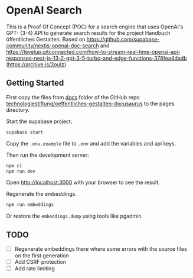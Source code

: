 # OpenAI Search

This is a Proof Of Concept (POC) for a search engine that uses OpenAI's GPT- (3-4) API to generate search results for the project Handbuch öffentliches Gestalten. Based on https://github.com/supabase-community/nextjs-openai-doc-search and https://levelup.gitconnected.com/how-to-stream-real-time-openai-api-responses-next-js-13-2-gpt-3-5-turbo-and-edge-functions-378fea4dadb (https://archive.is/2ouIz)

## Getting Started

First copy the files from [docs](https://github.com/technologiestiftung/oeffentliches-gestalten-docusaurus/tree/main/docs) folder of the GitHub repo [technologiestiftung/oeffentliches-gestalten-docusaurus](https://github.com/technologiestiftung/oeffentliches-gestalten-docusaurus) to the pages directory.

Start the supabase project.

```bash
supabase start
```

Copy the `.env.example` file to `.env` and add the variables and api keys.

Then run the development server:

```bash
npm ci
npm run dev

```

Open [http://localhost:3000](http://localhost:3000) with your browser to see the result.

Regenerate the embeddings.

```bash
npm run embeddings
```

Or restore the `embeddings.dump` using tools like pgadmin.

## TODO

- [ ] Regenerate embeddings there where some errors with the source files on the first generation
- [ ] Add CSRF protection
- [ ] Add rate limiting

<!-- touch -->
